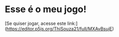 # Esse é o meu jogo!
[Se quiser jogar, acesse este link:] 
(https://editor.p5js.org/ThiSouza21/full/MXAvBsujE)
